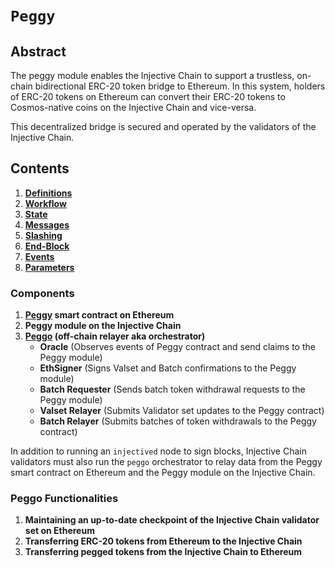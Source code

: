 # `Peggy`

## Abstract

The peggy module enables the Injective Chain to support a trustless, on-chain bidirectional ERC-20 token bridge to Ethereum. In this system,
holders of ERC-20 tokens on Ethereum can convert their ERC-20 tokens to Cosmos-native coins on
the Injective Chain and vice-versa.  

This decentralized bridge is secured and operated by the validators of the Injective Chain.

## Contents

1. **[Definitions](./01_definitions.md)**
2. **[Workflow](./02_workflow.md)**    
3. **[State](./03_state.md)** 
4. **[Messages](./04_messages.md)**
5. **[Slashing](./05_slashing.md)**
6. **[End-Block](./06_end_block.md)**
7. **[Events](./07_events.md)**
8. **[Parameters](./08_params.md)**

### Components

1. **[Peggy](https://etherscan.io/address/0xF955C57f9EA9Dc8781965FEaE0b6A2acE2BAD6f3) smart contract on Ethereum**
2. **Peggy module on the Injective Chain**
3. **[Peggo](https://github.com/InjectiveLabs/peggo) (off-chain relayer aka orchestrator)**
    - **Oracle** (Observes events of Peggy contract and send claims to the Peggy module)
    - **EthSigner** (Signs Valset and Batch confirmations to the Peggy module)
    - **Batch Requester** (Sends batch token withdrawal requests to the Peggy module)
    - **Valset Relayer** (Submits Validator set updates to the Peggy contract)
    - **Batch Relayer** (Submits batches of token withdrawals to the Peggy contract)

In addition to running an `injectived` node to sign blocks, Injective Chain validators must also run the `peggo` orchestrator to relay data from the Peggy smart contract on Ethereum and the Peggy module on the Injective Chain.

### Peggo Functionalities

1. **Maintaining an up-to-date checkpoint of the Injective Chain validator set on Ethereum**
2. **Transferring ERC-20 tokens from Ethereum to the Injective Chain**
3. **Transferring pegged tokens from the Injective Chain to Ethereum**
